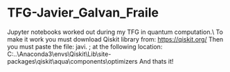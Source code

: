 # TFG-Javier_Galvan_Fraile
Jupyter notebooks worked out during my TFG in quantum computation.\\
To make it work you must download Qiskit library from: https://qiskit.org/
Then you must paste the file: javi. ; at the following location: C:\..\Anaconda3\envs\Qiskit\Lib\site-packages\qiskit\aqua\components\optimizers
And thats it!
